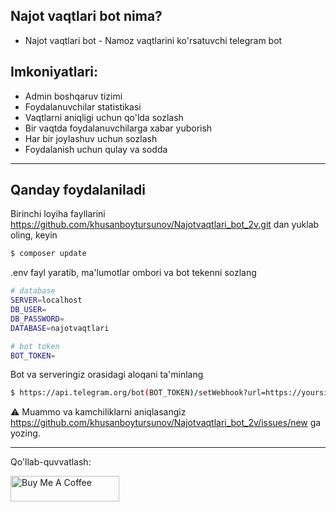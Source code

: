 ## Najot vaqtlari bot nima?

- Najot vaqtlari bot - Namoz vaqtlarini ko'rsatuvchi telegram bot

## Imkoniyatlari:

- Admin boshqaruv tizimi
- Foydalanuvchilar statistikasi
- Vaqtlarni aniqligi uchun qo'lda sozlash
- Bir vaqtda foydalanuvchilarga xabar yuborish
- Har bir joylashuv uchun sozlash
- Foydalanish uchun qulay va sodda

---

## Qanday foydalaniladi

Birinchi loyiha fayllarini https://github.com/khusanboytursunov/Najotvaqtlari_bot_2v.git dan yuklab oling, keyin

```bash
$ composer update
```

.env fayl yaratib, ma'lumotlar ombori va bot tekenni sozlang

```bash
# database
SERVER=localhost
DB_USER=
DB_PASSWORD=
DATABASE=najotvaqtlari

# bot token
BOT_TOKEN=

```

Bot va serveringiz orasidagi aloqani ta'minlang

```bash
$ https://api.telegram.org/bot(BOT_TOKEN)/setWebhook?url=https://yoursite.com/your_update.php
```
⚠️ Muammo va kamchiliklarni aniqlasangiz https://github.com/khusanboytursunov/Najotvaqtlari_bot_2v/issues/new ga yozing.

---

Qo'llab-quvvatlash:

<a href="https://www.buymeacoffee.com/khusanboy" target="_blank"><img src="https://cdn.buymeacoffee.com/buttons/default-orange.png" alt="Buy Me A Coffee" height="41" width="174"></a>
